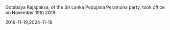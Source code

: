 Gotabaya Rajapaksa, of the Sri Lanka Podujana Peramuna party, took office on November 19th 2019.

2019-11-19,2024-11-19
